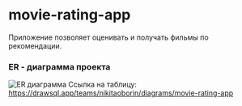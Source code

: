 # movie-rating-app
Приложение позволяет оценивать и получать фильмы по рекомендации. 

### ER - диаграмма проекта
![ER диаграмма](https://github.com/NikitaOborin/movie-rating-app/assets/114754182/806f2523-6019-4786-bf0f-7deb52a62299)
Ссылка на таблицу: https://drawsql.app/teams/nikitaoborin/diagrams/movie-rating-app
